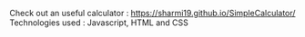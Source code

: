 Check out an useful calculator : https://sharmi19.github.io/SimpleCalculator/
Technologies used : Javascript, HTML and CSS
